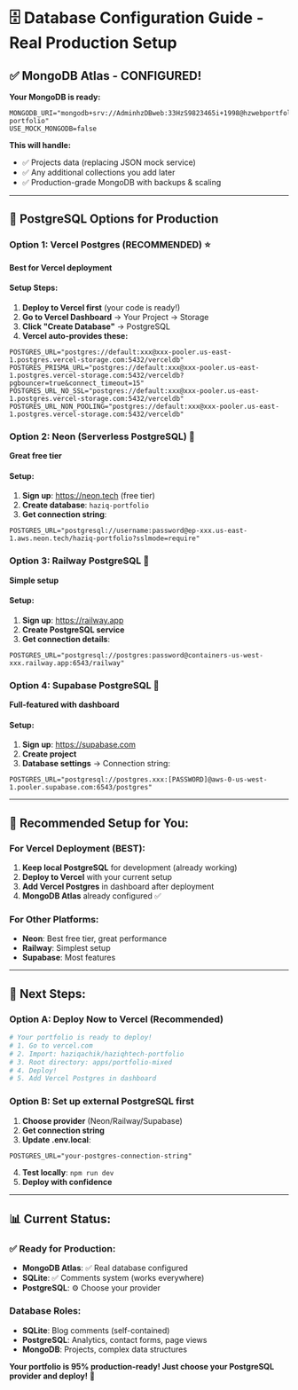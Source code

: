 # 🗄️ Database Configuration Guide - Real Production Setup

## ✅ **MongoDB Atlas - CONFIGURED!**

**Your MongoDB is ready:**
```env
MONGODB_URI="mongodb+srv://AdminhzDBweb:33HzS9823465i+1998@hzwebportfoliocluster.imubfze.mongodb.net/haziq-portfolio"
USE_MOCK_MONGODB=false
```

**This will handle:**
- ✅ Projects data (replacing JSON mock service)
- ✅ Any additional collections you add later
- ✅ Production-grade MongoDB with backups & scaling

---

## 🐘 **PostgreSQL Options for Production**

### **Option 1: Vercel Postgres (RECOMMENDED)** ⭐
**Best for Vercel deployment**

#### **Setup Steps:**
1. **Deploy to Vercel first** (your code is ready!)
2. **Go to Vercel Dashboard** → Your Project → Storage
3. **Click "Create Database"** → PostgreSQL
4. **Vercel auto-provides these:**
```env
POSTGRES_URL="postgres://default:xxx@xxx-pooler.us-east-1.postgres.vercel-storage.com:5432/verceldb"
POSTGRES_PRISMA_URL="postgres://default:xxx@xxx-pooler.us-east-1.postgres.vercel-storage.com:5432/verceldb?pgbouncer=true&connect_timeout=15"
POSTGRES_URL_NO_SSL="postgres://default:xxx@xxx-pooler.us-east-1.postgres.vercel-storage.com:5432/verceldb"
POSTGRES_URL_NON_POOLING="postgres://default:xxx@xxx-pooler.us-east-1.postgres.vercel-storage.com:5432/verceldb"
```

### **Option 2: Neon (Serverless PostgreSQL)** 🌟
**Great free tier**

#### **Setup:**
1. **Sign up**: https://neon.tech (free tier)
2. **Create database**: `haziq-portfolio`
3. **Get connection string**:
```env
POSTGRES_URL="postgresql://username:password@ep-xxx.us-east-1.aws.neon.tech/haziq-portfolio?sslmode=require"
```

### **Option 3: Railway PostgreSQL** 🚂
**Simple setup**

#### **Setup:**
1. **Sign up**: https://railway.app
2. **Create PostgreSQL service**
3. **Get connection details**:
```env
POSTGRES_URL="postgresql://postgres:password@containers-us-west-xxx.railway.app:6543/railway"
```

### **Option 4: Supabase PostgreSQL** 🔋
**Full-featured with dashboard**

#### **Setup:**
1. **Sign up**: https://supabase.com
2. **Create project**
3. **Database settings** → Connection string:
```env
POSTGRES_URL="postgresql://postgres.xxx:[PASSWORD]@aws-0-us-west-1.pooler.supabase.com:6543/postgres"
```

---

## 🎯 **Recommended Setup for You:**

### **For Vercel Deployment (BEST):**
1. **Keep local PostgreSQL** for development (already working)
2. **Deploy to Vercel** with your current setup
3. **Add Vercel Postgres** in dashboard after deployment
4. **MongoDB Atlas** already configured ✅

### **For Other Platforms:**
- **Neon**: Best free tier, great performance
- **Railway**: Simplest setup
- **Supabase**: Most features

---

## 🚀 **Next Steps:**

### **Option A: Deploy Now to Vercel** (Recommended)
```bash
# Your portfolio is ready to deploy!
# 1. Go to vercel.com
# 2. Import: haziqachik/haziqhtech-portfolio
# 3. Root directory: apps/portfolio-mixed
# 4. Deploy!
# 5. Add Vercel Postgres in dashboard
```

### **Option B: Set up external PostgreSQL first**
1. **Choose provider** (Neon/Railway/Supabase)
2. **Get connection string**
3. **Update .env.local**:
```env
POSTGRES_URL="your-postgres-connection-string"
```
4. **Test locally**: `npm run dev`
5. **Deploy with confidence**

---

## 📊 **Current Status:**

### ✅ **Ready for Production:**
- **MongoDB Atlas**: ✅ Real database configured
- **SQLite**: ✅ Comments system (works everywhere)
- **PostgreSQL**: ⚙️ Choose your provider

### **Database Roles:**
- **SQLite**: Blog comments (self-contained)
- **PostgreSQL**: Analytics, contact forms, page views
- **MongoDB**: Projects, complex data structures

**Your portfolio is 95% production-ready! Just choose your PostgreSQL provider and deploy!** 🎉